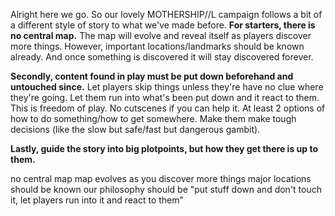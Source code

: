 
Alright here we go. So our lovely MOTHERSHIP//L campaign follows a bit of a different style of story to what we've made before. **For starters, there is no central map.** The map will evolve and reveal itself as players discover more things. However, important locations/landmarks should be known already. And once something is discovered it will stay discovered forever.

**Secondly, content found in play must be put down beforehand and untouched since.** Let players skip things unless they're have no clue where they're going. Let them run into what's been put down and it react to them. This is freedom of play. No cutscenes if you can help it. At least 2 options of how to do something/how to get somewhere. Make them make tough decisions (like the slow but safe/fast but dangerous gambit).

**Lastly, guide the story into big plotpoints, but how they get there is up to them.**

no central map
map evolves as you discover more things
major locations should be known
our philosophy should be "put stuff down and don't touch it, let players run into it and react to them"

